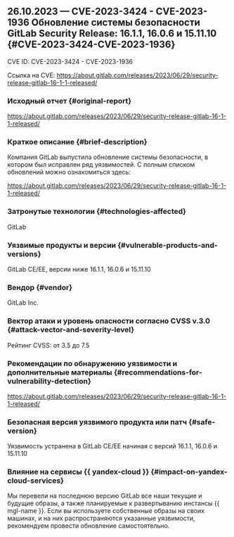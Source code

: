 ## 26.10.2023 — CVE-2023-3424 - CVE-2023-1936 Обновление системы безопасности GitLab Security Release: 16.1.1, 16.0.6 и 15.11.10 {#CVE-2023-3424-CVE-2023-1936}

CVE ID: CVE-2023-3424 - CVE-2023-1936

Ссылка на CVE: <https://about.gitlab.com/releases/2023/06/29/security-release-gitlab-16-1-1-released/>

### Исходный отчет {#original-report}

<https://about.gitlab.com/releases/2023/06/29/security-release-gitlab-16-1-1-released/>

### Краткое описание {#brief-description}

Компания GitLab выпустила обновление системы безопасности, в котором был исправлен ряд уязвимостей. С полным списком обновлений можно ознакомиться здесь:

<https://about.gitlab.com/releases/2023/06/29/security-release-gitlab-16-1-1-released/>

### Затронутые технологии {#technologies-affected}

GitLab

### Уязвимые продукты и версии {#vulnerable-products-and-versions}

GitLab CE/EE, версии ниже 16.1.1, 16.0.6 и 15.11.10

### Вендор {#vendor}

GitLab Inc.

### Вектор атаки и уровень опасности согласно CVSS v.3.0 {#attack-vector-and-severity-level}

Рейтинг CVSS: от 3.5 до 7.5

### Рекомендации по обнаружению уязвимости и дополнительные материалы {#recommendations-for-vulnerability-detection}

<https://about.gitlab.com/releases/2023/06/29/security-release-gitlab-16-1-1-released/>

### Безопасная версия уязвимого продукта или патч {#safe-version}

Уязвимость устранена в GitLab CE/EE начиная с версий 16.1.1, 16.0.6 и 15.11.10

### Влияние на сервисы {{ yandex-cloud }} {#impact-on-yandex-cloud-services}

Мы перевели на последнюю версию GitLab все наши текущие и будущие образы, а также планируемые к развертыванию инстансы {{ mgl-name }}. Если вы используете собственные образы на своих машинах, и на них распространяются указанные уязвимости, рекомендуем провести обновление самостоятельно.
